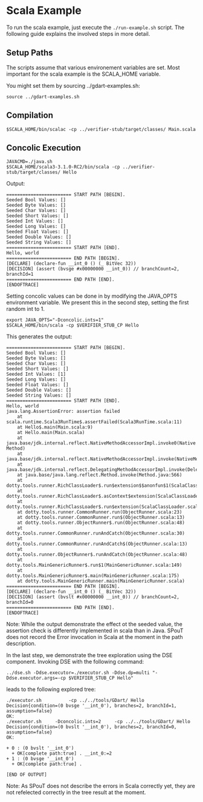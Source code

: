 # Scala Example

To run the scala example, just execute the `./run-example.sh` script.
The following guide explains the involved steps in more detail.

## Setup Paths

The scripts assume that various environement variables are set.
Most important for the scala example is the SCALA_HOME variable.

You might set them by sourcing ../gdart-examples.sh:
```
source ../gdart-examples.sh
```

## Compilation

```
$SCALA_HOME/bin/scalac -cp ../verifier-stub/target/classes/ Main.scala
```

## Concolic Execution

```
JAVACMD=./java.sh
$SCALA_HOME/scala3-3.1.0-RC2/bin/scala -cp ../verifier-stub/target/classes/ Hello
```

Output:

```
======================== START PATH [BEGIN].
Seeded Bool Values: []
Seeded Byte Values: []
Seeded Char Values: []
Seeded Short Values: []
Seeded Int Values: []
Seeded Long Values: []
Seeded Float Values: []
Seeded Double Values: []
Seeded String Values: []
======================== START PATH [END].
Hello, world
======================== END PATH [BEGIN].
[DECLARE] (declare-fun __int_0 () (_ BitVec 32))
[DECISION] (assert (bvsge #x00000000 __int_0)) // branchCount=2, branchId=1
======================== END PATH [END].
[ENDOFTRACE]
```


Setting concolic values can be done in by modifying the JAVA_OPTS environment variable.
We present this in the second step, setting the first random int to 1.

```
export JAVA_OPTS="-Dconcolic.ints=1"
$SCALA_HOME/bin/scala -cp $VERIFIER_STUB_CP Hello
```

This generates the output:
```
======================== START PATH [BEGIN].
Seeded Bool Values: []
Seeded Byte Values: []
Seeded Char Values: []
Seeded Short Values: []
Seeded Int Values: [1]
Seeded Long Values: []
Seeded Float Values: []
Seeded Double Values: []
Seeded String Values: []
======================== START PATH [END].
Hello, world
java.lang.AssertionError: assertion failed
    at scala.runtime.Scala3RunTime$.assertFailed(Scala3RunTime.scala:11)
    at Hello$.main(Main.scala:9)
    at Hello.main(Main.scala)
    at java.base/jdk.internal.reflect.NativeMethodAccessorImpl.invoke0(Native Method)
    at java.base/jdk.internal.reflect.NativeMethodAccessorImpl.invoke(NativeMethodAccessorImpl.java:62)
    at java.base/jdk.internal.reflect.DelegatingMethodAccessorImpl.invoke(DelegatingMethodAccessorImpl.java:43)
    at java.base/java.lang.reflect.Method.invoke(Method.java:566)
    at dotty.tools.runner.RichClassLoader$.run$extension$$anonfun$1(ScalaClassLoader.scala:95)
    at dotty.tools.runner.RichClassLoader$.asContext$extension(ScalaClassLoader.scala:30)
    at dotty.tools.runner.RichClassLoader$.run$extension(ScalaClassLoader.scala:95)
    at dotty.tools.runner.CommonRunner.run(ObjectRunner.scala:23)
    at dotty.tools.runner.CommonRunner.run$(ObjectRunner.scala:13)
    at dotty.tools.runner.ObjectRunner$.run(ObjectRunner.scala:48)
    at dotty.tools.runner.CommonRunner.runAndCatch(ObjectRunner.scala:30)
    at dotty.tools.runner.CommonRunner.runAndCatch$(ObjectRunner.scala:13)
    at dotty.tools.runner.ObjectRunner$.runAndCatch(ObjectRunner.scala:48)
    at dotty.tools.MainGenericRunner$.run$1(MainGenericRunner.scala:149)
    at dotty.tools.MainGenericRunner$.main(MainGenericRunner.scala:175)
    at dotty.tools.MainGenericRunner.main(MainGenericRunner.scala)
======================== END PATH [BEGIN].
[DECLARE] (declare-fun __int_0 () (_ BitVec 32))
[DECISION] (assert (bvslt #x00000000 __int_0)) // branchCount=2, branchId=0
======================== END PATH [END].
[ENDOFTRACE]

```

Note: While the output demonstrate the effect ot the seeded value, the assertion check is differently implemented
in scala than in Java. SPouT does not record the Error invocation in Scala at the moment in the path description.


In the last step, we demonstrate the tree exploration using the DSE component.
Invoking DSE with the following command:
```
../dse.sh -Ddse.executor=./executor.sh -Ddse.dp=multi "-Ddse.executor.args=-cp $VERIFIER_STUB_CP Hello"
```

leads to the following explored tree:
```
./executor.sh          -cp ../../tools/GDart/ Hello
Decision{condition=(0 bvsge '__int_0'), branches=2, branchId=1, assumption=false}
OK:
./executor.sh     -Dconcolic.ints=2     -cp ../../tools/GDart/ Hello
Decision{condition=(0 bvslt '__int_0'), branches=2, branchId=0, assumption=false}
OK:

+ 0 : (0 bvslt '__int_0')
  + OK[complete path:true] . __int_0:=2
+ 1 : (0 bvsge '__int_0')
  + OK[complete path:true] .

[END OF OUTPUT]

```

Note: As SPouT does not describe the errors in Scala correctly yet,
they are not refelected correctly in the tree result at the moment.
